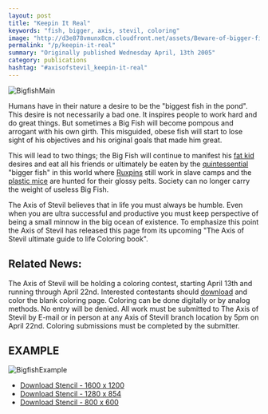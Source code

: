 ```yaml
---
layout: post
title: "Keepin It Real"
keywords: "fish, bigger, axis, stevil, coloring"
image: "http://d3e878vmunx8cm.cloudfront.net/assets/Beware-of-bigger-fish-800.jpg"
permalink: "/p/keepin-it-real"
summary: "Originally published Wednesday April, 13th 2005"
category: publications
hashtag: "#axisofstevil_keepin-it-real"
---
```


[id_1]: http://d3e878vmunx8cm.cloudfront.net/assets/Beware-of-bigger-fish-800.jpg "BigfishMain"[id_5]: http://d3e878vmunx8cm.cloudfront.net/assets/color-in-highres.jpg "BigfishExample"
![BigfishMain][id_1]

Humans have in their nature a desire to be the "biggest fish in the pond". This desire is not necessarily a bad one. It inspires people to work hard and do great things. But sometimes a Big Fish will become pompous and arrogant with his own girth. This misguided, obese fish will start to lose sight of his objectives and his original goals that made him great.

This will lead to two things; the Big Fish will continue to manifest his [fat kid](/p/fatkid "fat kid") desires and eat all his friends or ultimately be eaten by the [quintessential](/p/quintessential "quintessential") "bigger fish" in this world where [Ruxpins](/p/ruxpins-plight "Ruxpins") still work in slave camps and the [plastic mice](/p/mating-habits-of-plastic-animals "plastic mice") are hunted for their glossy pelts. Society can no longer carry the weight of useless Big Fish.

The Axis of Stevil believes that in life you must always be humble. Even when you are ultra successful and productive you must keep perspective of being a small minnow in the big ocean of existence. To emphasize this point the Axis of Stevil has released this page from its upcoming "The Axis of Stevil ultimate guide to life Coloring book".

## Related News: ##

The Axis of Stevil will be holding a coloring contest, starting April 13th and running through April 22nd. Interested contestants should [download](http://d3e878vmunx8cm.cloudfront.net/assets/Beware-of-bigger-fish-1600.jpg "download") and color the blank coloring page. Coloring can be done digitally or by analog methods. No entry will be denied. All work must be submitted to The Axis of Stevil by E-mail or in person at any Axis of Stevill branch location by 5pm on April 22nd. Coloring submissions must be completed by the submitter.

## EXAMPLE ##

![BigfishExample][id_5]

- [Download Stencil - 1600 x 1200](http://d3e878vmunx8cm.cloudfront.net/assets//assets/Beware-of-bigger-fish-1600.jpg)
- [Download Stencil - 1280 x 854](http://d3e878vmunx8cm.cloudfront.net/assets/Beware-of-bigger-fish-1280.jpg)
- [Download Stencil - 800 x 600](http://d3e878vmunx8cm.cloudfront.net/assets/Beware-of-bigger-fish-800.jpg)

